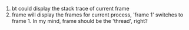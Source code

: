 1. bt could display the stack trace of current frame
2. frame will display the frames for current process, 'frame 1' switches to frame 1.
   In my mind, frame should be the 'thread', right?
